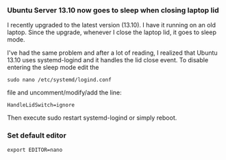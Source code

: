 ### Ubuntu Server 13.10 now goes to sleep when closing laptop lid

I recently upgraded to the latest version (13.10). I have it running on an old laptop. Since the upgrade, whenever I close the laptop lid, it goes to sleep mode.

I've had the same problem and after a lot of reading, I realized that Ubuntu 13.10 uses systemd-logind and it handles the lid close event. To disable entering the sleep mode edit the

```
sudo nano /etc/systemd/logind.conf
```

file and uncomment/modify/add the line:

```
HandleLidSwitch=ignore
```

Then execute sudo restart systemd-logind or simply reboot.

### Set default editor

```
export EDITOR=nano
```
